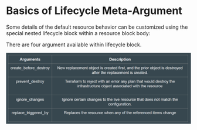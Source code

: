 # Basics of Lifecycle Meta-Argument

Some details of the default resource behavior can be customized using the
special nested lifecycle block within a resource block body:

There are four argument available within lifecycle block.

![My Image](images/lifecycle-1.png)